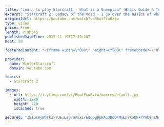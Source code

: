 ```yaml
---
title: "Learn to play Starcraft - What is a Gameplan? (Basic Guide & Tutorial)"
excerpt: "Starcraft 2: Legacy of the Void - I go over the basics of what a gameplan in starcraft 2 is and how to put one together.  Note this is not a guide on WHAT gameplan you should be using as each race!"
originalUrl: https://youtube.com/watch?v=RkwtFcw8ztw
type: video
price: Free
length: PT9M54S
publishedDateTime: 2017-11-19T17:10:18Z
heat: 50

featuredContent: "<iframe width=\"800\" height=\"500\" frameborder=\"0\" src=\"https://www.youtube.com/embed/RkwtFcw8ztw\" allow=\"accelerometer; autoplay; encrypted-media; gyroscope; picture-in-picture\" allowfullscreen></iframe>"

provider:
  name: WinterStarcraft
  domain: youtube.com

topics:
  - StarCraft 2

images:
  - url: https://i.ytimg.com/vi/RkwtFcw8ztw/maxresdefault.jpg
    width: 1280
    height: 720
    isCached: true

secured: "35IocmyWOrk3kYUEILs07uA8ki/EdopgRpKAGDDqQ4MxLpYXoQN+YVnb9ncNua50SrnUPtHZld0wXBh+rldLzHuEn38IaBq6PFNQnXPSW1TDaGg+DL3qct75fBtKkeVBOjWGV+EcB6mIQIa1SHWyKzofGFbdgUd7W6NYvhcMl4jdm+VQElz+08qyg3s5LJw8d92LgMMPu9ASXVeL4cSPh3NVS+BTz7SgpThe3IP2JIEVWPIr4PJIb27irbrE96AL9rbQlyXKHuBlyS1zLJi1gELwkgYL+rUkm/HpVGSSny6rYd1nmm9FM4BxYLQXwoP3yad+CQtmOcvJyJOHv4IOcuJXVuIvULWMgFahDett6iGC0LleQeKHiGKCtOgoL9vcfrO4uTrKJNSiBxGC15FzhUkBKrBJso3hnux29T9+pP4=;w/GMtiimFbYSMixo+/wuYQ=="
---
```


